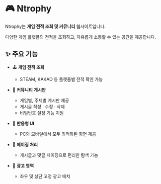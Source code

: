 # 🎮 Ntrophy
Ntrophy는 **게임 전적 조회 및 커뮤니티** 웹사이트입니다.

다양한 게임 플랫폼의 전적을 조회하고, 자유롭게 소통할 수 있는 공간을 제공합니다.


## ✨ 주요 기능
- 🕹️ **게임 전적 조회**  
  - STEAM, KAKAO 등 플랫폼별 전적 확인 가능

- 💬 **커뮤니티 게시판**  
  - 게임별, 주제별 게시판 제공  
  - 게시글 작성 · 수정 · 삭제  
  - 비밀번호 설정 기능 지원

- 📱 **반응형 UI**  
  - PC와 모바일에서 모두 최적화된 화면 제공

- 📄 **페이징 처리**  
  - 게시글과 댓글 페이징으로 편리한 탐색 가능

- 📢 **광고 영역**  
  - 좌우 및 상단 고정 광고 배치
